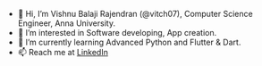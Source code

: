 - 👋 Hi, I’m Vishnu Balaji Rajendran (@vitch07), Computer Science Engineer, Anna University.
- 👀 I’m interested in Software developing, App creation.
- 🌱 I’m currently learning Advanced Python and Flutter & Dart. 
- 📫 Reach me at [LinkedIn](https://www.linkedin.com/in/vishnubalaji-rajendran-970913274/)

